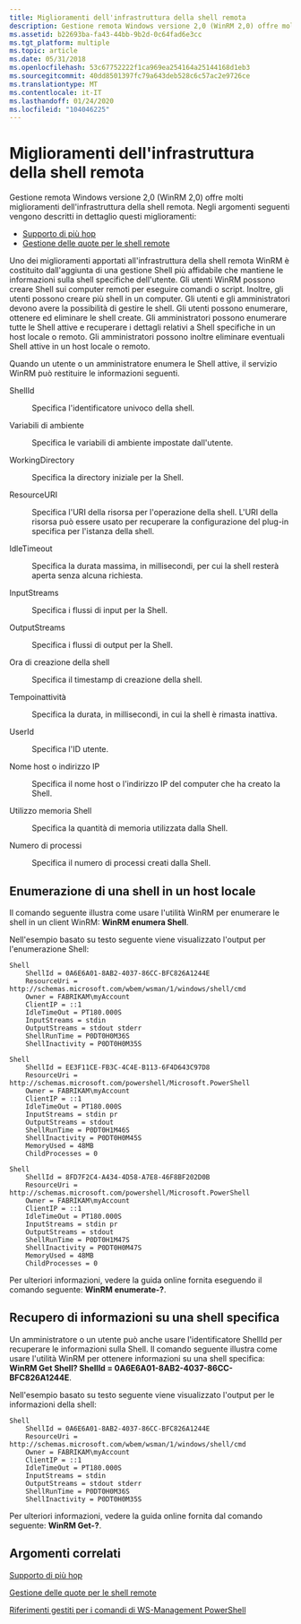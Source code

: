 ```yaml
---
title: Miglioramenti dell'infrastruttura della shell remota
description: Gestione remota Windows versione 2,0 (WinRM 2,0) offre molti miglioramenti dell'infrastruttura della shell remota.
ms.assetid: b22693ba-fa43-44bb-9b2d-0c64fad6e3cc
ms.tgt_platform: multiple
ms.topic: article
ms.date: 05/31/2018
ms.openlocfilehash: 53c67752222f1ca969ea254164a25144168d1eb3
ms.sourcegitcommit: 40dd8501397fc79a643deb528c6c57ac2e9726ce
ms.translationtype: MT
ms.contentlocale: it-IT
ms.lasthandoff: 01/24/2020
ms.locfileid: "104046225"
---
```

# <a name="remote-shell-infrastructure-improvements"></a>Miglioramenti dell'infrastruttura della shell remota

Gestione remota Windows versione 2,0 (WinRM 2,0) offre molti miglioramenti dell'infrastruttura della shell remota. Negli argomenti seguenti vengono descritti in dettaglio questi miglioramenti:

-   [Supporto di più hop](multi-hop-support.md)
-   [Gestione delle quote per le shell remote](quotas.md)

Uno dei miglioramenti apportati all'infrastruttura della shell remota WinRM è costituito dall'aggiunta di una gestione Shell più affidabile che mantiene le informazioni sulla shell specifiche dell'utente. Gli utenti WinRM possono creare Shell sui computer remoti per eseguire comandi o script. Inoltre, gli utenti possono creare più shell in un computer. Gli utenti e gli amministratori devono avere la possibilità di gestire le shell. Gli utenti possono enumerare, ottenere ed eliminare le shell create. Gli amministratori possono enumerare tutte le Shell attive e recuperare i dettagli relativi a Shell specifiche in un host locale o remoto. Gli amministratori possono inoltre eliminare eventuali Shell attive in un host locale o remoto.

Quando un utente o un amministratore enumera le Shell attive, il servizio WinRM può restituire le informazioni seguenti.

<dl> <dt>

<span id="ShellId"></span><span id="shellid"></span><span id="SHELLID"></span>ShellId
</dt> <dd>

Specifica l'identificatore univoco della shell.

</dd> <dt>

<span id="Environment_variables"></span><span id="environment_variables"></span><span id="ENVIRONMENT_VARIABLES"></span>Variabili di ambiente
</dt> <dd>

Specifica le variabili di ambiente impostate dall'utente.

</dd> <dt>

<span id="WorkingDirectory"></span><span id="workingdirectory"></span><span id="WORKINGDIRECTORY"></span>WorkingDirectory
</dt> <dd>

Specifica la directory iniziale per la Shell.

</dd> <dt>

<span id="ResourceURI"></span><span id="resourceuri"></span><span id="RESOURCEURI"></span>ResourceURI
</dt> <dd>

Specifica l'URI della risorsa per l'operazione della shell. L'URI della risorsa può essere usato per recuperare la configurazione del plug-in specifica per l'istanza della shell.

</dd> <dt>

<span id="IdleTimeout"></span><span id="idletimeout"></span><span id="IDLETIMEOUT"></span>IdleTimeout
</dt> <dd>

Specifica la durata massima, in millisecondi, per cui la shell resterà aperta senza alcuna richiesta.

</dd> <dt>

<span id="InputStreams"></span><span id="inputstreams"></span><span id="INPUTSTREAMS"></span>InputStreams
</dt> <dd>

Specifica i flussi di input per la Shell.

</dd> <dt>

<span id="OutputStreams"></span><span id="outputstreams"></span><span id="OUTPUTSTREAMS"></span>OutputStreams
</dt> <dd>

Specifica i flussi di output per la Shell.

</dd> <dt>

<span id="Shell_creation_time"></span><span id="shell_creation_time"></span><span id="SHELL_CREATION_TIME"></span>Ora di creazione della shell
</dt> <dd>

Specifica il timestamp di creazione della shell.

</dd> <dt>

<span id="IdleTime"></span><span id="idletime"></span><span id="IDLETIME"></span>Tempoinattività
</dt> <dd>

Specifica la durata, in millisecondi, in cui la shell è rimasta inattiva.

</dd> <dt>

<span id="UserId"></span><span id="userid"></span><span id="USERID"></span>UserId
</dt> <dd>

Specifica l'ID utente.

</dd> <dt>

<span id="Hostname_or_IP_address"></span><span id="hostname_or_ip_address"></span><span id="HOSTNAME_OR_IP_ADDRESS"></span>Nome host o indirizzo IP
</dt> <dd>

Specifica il nome host o l'indirizzo IP del computer che ha creato la Shell.

</dd> <dt>

<span id="Shell_memory_usage"></span><span id="shell_memory_usage"></span><span id="SHELL_MEMORY_USAGE"></span>Utilizzo memoria Shell
</dt> <dd>

Specifica la quantità di memoria utilizzata dalla Shell.

</dd> <dt>

<span id="Number_of_processes"></span><span id="number_of_processes"></span><span id="NUMBER_OF_PROCESSES"></span>Numero di processi
</dt> <dd>

Specifica il numero di processi creati dalla Shell.

</dd> </dl>

## <a name="enumerating-a-shell-on-a-local-host"></a>Enumerazione di una shell in un host locale

Il comando seguente illustra come usare l'utilità WinRM per enumerare le shell in un client WinRM: **WinRM enumera Shell**.

Nell'esempio basato su testo seguente viene visualizzato l'output per l'enumerazione Shell:

``` syntax
Shell
    ShellId = 0A6E6A01-8AB2-4037-86CC-BFC826A1244E
    ResourceUri = http://schemas.microsoft.com/wbem/wsman/1/windows/shell/cmd
    Owner = FABRIKAM\myAccount
    ClientIP = ::1
    IdleTimeOut = PT180.000S
    InputStreams = stdin
    OutputStreams = stdout stderr
    ShellRunTime = P0DT0H0M36S
    ShellInactivity = P0DT0H0M35S

Shell
    ShellId = EE3F11CE-FB3C-4C4E-B113-6F4D643C97D8
    ResourceUri = http://schemas.microsoft.com/powershell/Microsoft.PowerShell
    Owner = FABRIKAM\myAccount
    ClientIP = ::1
    IdleTimeOut = PT180.000S
    InputStreams = stdin pr
    OutputStreams = stdout
    ShellRunTime = P0DT0H1M46S
    ShellInactivity = P0DT0H0M45S
    MemoryUsed = 48MB
    ChildProcesses = 0

Shell
    ShellId = 8FD7F2C4-A434-4D58-A7E8-46F8BF202D0B
    ResourceUri = http://schemas.microsoft.com/powershell/Microsoft.PowerShell
    Owner = FABRIKAM\myAccount
    ClientIP = ::1
    IdleTimeOut = PT180.000S
    InputStreams = stdin pr
    OutputStreams = stdout
    ShellRunTime = P0DT0H1M47S
    ShellInactivity = P0DT0H0M47S
    MemoryUsed = 48MB
    ChildProcesses = 0
```

Per ulteriori informazioni, vedere la guida online fornita eseguendo il comando seguente: **WinRM enumerate-?**.

## <a name="retrieving-information-about-a-specific-shell"></a>Recupero di informazioni su una shell specifica

Un amministratore o un utente può anche usare l'identificatore ShellId per recuperare le informazioni sulla Shell. Il comando seguente illustra come usare l'utilità WinRM per ottenere informazioni su una shell specifica: **WinRM Get Shell? ShellId = 0A6E6A01-8AB2-4037-86CC-BFC826A1244E**.

Nell'esempio basato su testo seguente viene visualizzato l'output per le informazioni della shell:

``` syntax
Shell
    ShellId = 0A6E6A01-8AB2-4037-86CC-BFC826A1244E
    ResourceUri = http://schemas.microsoft.com/wbem/wsman/1/windows/shell/cmd
    Owner = FABRIKAM\myAccount
    ClientIP = ::1
    IdleTimeOut = PT180.000S
    InputStreams = stdin
    OutputStreams = stdout stderr
    ShellRunTime = P0DT0H0M36S
    ShellInactivity = P0DT0H0M35S
```

Per ulteriori informazioni, vedere la guida online fornita dal comando seguente: **WinRM Get-?**.

## <a name="related-topics"></a>Argomenti correlati

<dl> <dt>

[Supporto di più hop](multi-hop-support.md)
</dt> <dt>

[Gestione delle quote per le shell remote](quotas.md)
</dt> <dt>

[Riferimenti gestiti per i comandi di WS-Management PowerShell](winrm-powershell-commandlets.md)
</dt> </dl>

 

 




